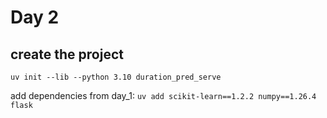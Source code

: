 # Day 2

## create the project

`uv init --lib --python 3.10 duration_pred_serve`

add dependencies from day_1:
`uv add scikit-learn==1.2.2 numpy==1.26.4 flask`
